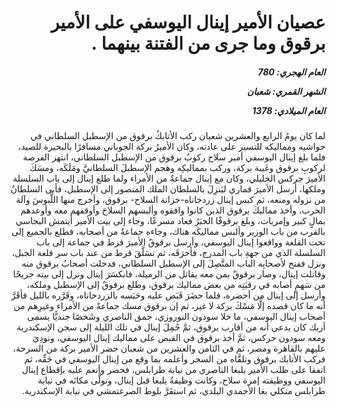 <h1 dir="rtl">عصيان الأمير إينال اليوسفي على الأمير برقوق وما جرى من الفتنة بينهما .</h1>

<h5 dir="rtl">العام الهجري:  780

الشهر القمري: شعبان

العام الميلادي: 1378</h5>

<p dir="rtl">لما كان يومُ الرابع والعشرين شعبان ركب الأتابكُ برقوق من الإسطبل السلطاني في حواشيه ومماليكه للتسير على عادته، وكان الأميرُ بركة الجوباني مسافرًا بالبحيرة للصيد، فلما بلغ إينال اليوسفي أمير سلاح ركوبُ برقوق من الإسطبل السلطاني، انتهز الفرصة لركوبِ برقوق وغَيبة بركة، وركب بمماليكِه وهجم الإسطبلَ السلطانيَّ ومَلَكَه، ومسَكَ الأميرَ جركس الخليلي، وكان مع إينال جماعةٌ من الأمراء ولما طلع إينال إلى باب السلسلة وملكها، أرسل الأميرَ قماري ليَنزِلَ بالسلطان الملك المنصور إلى الإسطبل، فأبى السلطانُ من نزوله ومنعه، ثم كبس إينال زردخاناه-خزانة السلاح- برقوق، وأخرج منها اللَّبوسَ وآلة الحرب، وأخذ مماليكَ برقوق الذين كانوا وافقوه وألبسهم السلاحَ وأوقفهم معه وأوعدهم بمالٍ كبير وإمريات، وبلغ برقوقًا الخبَرُ فعاد مسرعًا، وجاء إلى بيت الأمير أيتمش البجاسي بالقرب من باب الوزير وألبس مماليكَه هناك، وجاءه جماعةٌ من أصحابه، فطلع بالجميع إلى تحت القلعة وواقعوا إينال اليوسفي، وأرسل برقوقٌ الأميرَ قرط في جماعة إلى باب السلسلة الذي من جهةِ باب المدرج، فأحرَقَه، ثم تسَلَّقَ قرط من عند باب سر قلعة الجبل، ونزل ففتح لأصحابِه الباب المتَّصِلَ إلى الإسطبل السلطاني، فدخلت أصحابُ برقوق منه وقاتلت إينال، وصار برقوقٌ بمن معه يقاتل من الرميلة، فانكسَرَ إينال ونزل إلى بيته جريحًا من سَهمٍ أصابه في رقبَتِه من بعض مماليك برقوق، وطلع برقوقٌ إلى الإسطبل وملكه، وأرسل إلى إينال من أحضره، فلما حضَرَ قَبَض عليه وحَبَسه بالزردخاناه، وقَرَّره بالليل فأقَرَّ أنه ما كان قصده إلَّا مَسْكَ بركة لا غير، ثم إن برقوق مسك جماعةً من الأمراء وغيرِهم من أصحاب إينال اليوسفي، ما خلا سودون النوروزي، جمق الناصري وشَخصًا جنديًّا يسمى أزبك كان يدعي أنه من أقارب برقوق، ثمَّ حُمِلَ إينال في تلك الليلة إلى سجن الإسكندرية ومعه سودون جركس، ثمَّ أخذ برقوق في القبض على مماليك إينال اليوسفي، ونودِيَ عليهم بالقاهرة ومصر، ثم في الثامن والعشرين من شعبان حضر الأمير بركة من السرحة، فركب الأتابك برقوق وتلقَّاه من السحر وأعلمه بما وقع من إينال اليوسفي في حَقِّه، ثم اتفقا على طلب الأمير يلبغا الناصري من نيابة طرابلس، فحضر وأنعم عليه بإقطاع إينال اليوسفي ووظيفته إمرة سلاح، وكانت وظيفةُ يلبغا قبل إينال، وتولَّى مكانَه في نيابة طرابلس منكلي بغا الأحمدي البلدي، ثم استقَرَّ بلوط الصرغتمشي في نيابة الإسكندرية.</p></br>
